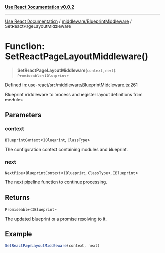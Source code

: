 [**Use React Documentation v0.0.2**](../../../README.md)

***

[Use React Documentation](../../../modules.md) / [middleware/BlueprintMiddleware](../README.md) / SetReactPageLayoutMiddleware

# Function: SetReactPageLayoutMiddleware()

> **SetReactPageLayoutMiddleware**(`context`, `next`): `Promiseable`\<`IBlueprint`\>

Defined in: use-react/src/middleware/BlueprintMiddleware.ts:261

Blueprint middleware to process and register layout definitions from modules.

## Parameters

### context

`BlueprintContext`\<`IBlueprint`, `ClassType`\>

The configuration context containing modules and blueprint.

### next

`NextPipe`\<`BlueprintContext`\<`IBlueprint`, `ClassType`\>, `IBlueprint`\>

The next pipeline function to continue processing.

## Returns

`Promiseable`\<`IBlueprint`\>

The updated blueprint or a promise resolving to it.

## Example

```typescript
SetReactPageLayoutMiddleware(context, next)
```
